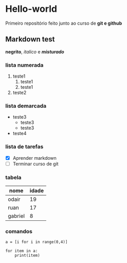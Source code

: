# Hello-world
Primeiro repositório feito junto ao curso de **git e github**

## Markdown test
**negrito**, _italico_ e **_misturado_**



### lista numerada
1. teste1
   1. teste1
   2. teste1
3. teste2



### lista demarcada
* teste3
   * teste3
   * teste3
* teste4

### lista de tarefas
- [x] Aprender markdown
- [ ] Terminar curso de git

### tabela
nome | idade 
--- | ---
odair| 19
ruan| 17
gabriel| 8

### comandos
```
a = [i for i in range(0,4)]

for item in a: 
    print(item)
```
